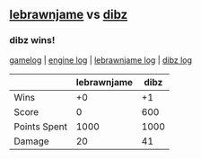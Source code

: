 ## [lebrawnjame](<../../lebrawnjame/README.md>) vs [dibz](<../../dibz/README.md>)
### dibz wins!

[gamelog](<gamelog.json>) | [engine log](<engine>) | [lebrawnjame log](<lebrawnjame>) | [dibz log](<dibz>)

|              | lebrawnjame | dibz |
| ------------ | ----------- | ---- |
| Wins         |          +0 |   +1 |
| Score        |           0 |  600 |
| Points Spent |        1000 | 1000 |
| Damage       |          20 |   41 |
